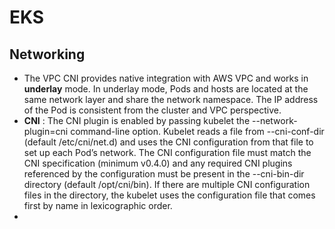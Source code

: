 # EKS

## Networking
- The VPC CNI provides native integration with AWS VPC and works in **underlay** mode. In underlay mode, Pods and hosts are located at the same network layer and share the network namespace. The IP address of the Pod is consistent from the cluster and VPC perspective.
- **CNI** : The CNI plugin is enabled by passing kubelet the --network-plugin=cni command-line option. Kubelet reads a file from --cni-conf-dir (default /etc/cni/net.d) and uses the CNI configuration from that file to set up each Pod’s network. The CNI configuration file must match the CNI specification (minimum v0.4.0) and any required CNI plugins referenced by the configuration must be present in the --cni-bin-dir directory (default /opt/cni/bin). If there are multiple CNI configuration files in the directory, the kubelet uses the configuration file that comes first by name in lexicographic order.
- 
